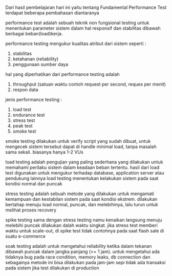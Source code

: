 Dari hasil pembelajaran hari ini yaitu tentang Fundamental Performance Test terdapat beberapa pembahasan diantaranya

performance test adalah sebuah teknik non fungsional testing untuk menentukan parameter sistem dalam hal responsif dan stabilitas dibawah berbagai beban(load)kerja.

performance testing mengukur kualitas atribut dari sistem seperti :
1. stabilitas
2. ketahanan (reliability)
3. penggunaan sumber daya

hal yang diperhatikan dari performance testing adalah 
1. throughput (satuan waktu contoh request per second, reques per menit)
2. respon data

jenis performance testing :
1. load test
2. endurance test
3. stress test
4. peak test
5. smoke test

smoke testing dilakukan untuk verify script yang sudah dibuat, untuk mengecek sistem tersebut dapat di handle minimal load, tanpa masalah sama sekali. biasanya hanya 1-2 VUs

load testing adalah pengujian yang paling sederhana yang dilakukan untuk memahami perilaku sistem dalam keadaan beban tertentu. hasil dari load test digunakan untuk mengukur terhadap database, application server atau pendukung lainnya
load testing menentukan kelakukan sistem pada saat kondisi normal dan puncak

stress testing adalah sebuah metode yang dilakukan untuk mengamati kemampuan dan kestabilan sistem pada saat kondisi ekstrem.
dilakukan bertahap menuju load normal, puncak, dan melebihinya, lalu turun untuk melihat proses recovery

spike testing sama dengan stress testing namu kenaikan langsung menuju melebihi puncak dilakukan dalah waktu singkat. jika stress test memberi waktu untuk scale-out, di spike test tidak
contohnya pada saat flash sale di suatu e-commerce

soak testing adalah untuk mengetahui reliability ketika dalam tekanan dibawah puncak dalam jangka panjang (>= 1 jam). untuk mengetahui ada tidaknya bug pada race condition, memory leaks, db connection dan sebagainya
metode ini bisa dilakukan pada jam-jam sepi tidak ada transaksi pada sistem jika test dilakukan di production

